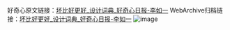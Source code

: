 好奇心原文链接：[坏比好更好_设计词典_好奇心日报-李如一](https://www.qdaily.com/articles/3022.html)
WebArchive归档链接：[坏比好更好_设计词典_好奇心日报-李如一](http://web.archive.org/web/20160710034136/http://www.qdaily.com/articles/3022.html)
![image](http://ww3.sinaimg.cn/large/007d5XDply1g3v6jwzpiaj30u02mi1f8)